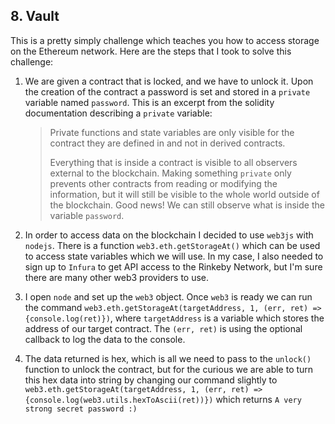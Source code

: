 ## 8. Vault
This is a pretty simply challenge which teaches you how to access storage on the Ethereum network. Here are the steps that I took to solve this challenge:

1. We are given a contract that is locked, and we have to unlock it. Upon the creation of the contract a password is set and stored in a `private` variable named `password`. This is an excerpt from the solidity documentation describing a `private` variable:
    > Private functions and state variables are only visible for the contract they are defined in and not in derived contracts.
    >
    > Everything that is inside a contract is visible to all observers external to the blockchain. Making something `private` only prevents other contracts from reading or modifying the information, but it will still be visible to the whole world outside of the blockchain.
    Good news! We can still observe what is inside the variable `password`.

2. In order to access data on the blockchain I decided to use `web3js` with `nodejs`. There is a function `web3.eth.getStorageAt()` which can be used to access state variables which we will use. In my case, I also needed to sign up to `Infura` to get API access to the Rinkeby Network, but I'm sure there are many other web3 providers to use. 

3. I open `node` and set up the `web3` object. Once `web3` is ready we can run the command `web3.eth.getStorageAt(targetAddress, 1, (err, ret) => {console.log(ret)})`, where `targetAddress` is a variable which stores the address of our target contract. The `(err, ret)` is using the optional callback to log the data to the console.

4. The data returned is hex, which is all we need to pass to the `unlock()` function to unlock the contract, but for the curious we are able to turn this hex data into string by changing our command slightly to `web3.eth.getStorageAt(targetAddress, 1, (err, ret) => {console.log(web3.utils.hexToAscii(ret))})` which returns `A very strong secret password :)`
